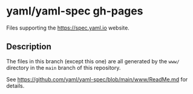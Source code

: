 yaml/yaml-spec gh-pages
=======================

Files supporting the https://spec.yaml.io website.

## Description

The files in this branch (except this one) are all generated by the `www/`
directory in the `main` branch of this repository.

See <https://github.com/yaml/yaml-spec/blob/main/www/ReadMe.md> for details.
